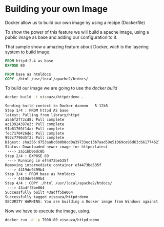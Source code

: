 # Building your own Image

Docker allow us to build our own image by using a recipe (Dockerfile)

To show the power of this feature we will build a apache image, using a public image as base and adding our configuration to it.

That sample show a amazing feature about Docker, wich is the layering system to build image.

``` Dockerfile
FROM httpd:2.4 as base
EXPOSE 80

FROM base as htmldocs
COPY ./html /usr/local/apache2/htdocs/
```

To build our image we are going to use the *docker build*

``` bash
docker build -t visouza/httpd:demo .

Sending build context to Docker daemon   5.12kB
Step 1/4 : FROM httpd AS base
latest: Pulling from library/httpd
a5a6f2f73cd8: Pull complete
ac13924397e3: Pull complete
91b81769f14a: Pull complete
fec7170426de: Pull complete
992c7790d5f3: Pull complete
Digest: sha256:9753aabc6b0b8cd0a39733ec13b7aad59e51069ce96d63c6617746272752738e
Status: Downloaded newer image for httpd:latest
 ---> 2a51bb06dc8b
Step 2/4 : EXPOSE 80
 ---> Running in ef4473be535f
Removing intermediate container ef4473be535f
 ---> 4419de9499b4
Step 3/4 : FROM base as htmldocs
 ---> 4419de9499b4
Step 4/4 : COPY ./html /usr/local/apache2/htdocs/
 ---> 43adff5be064
Successfully built 43adff5be064
Successfully tagged visouza/httpd:demo
SECURITY WARNING: You are building a Docker image from Windows against a non-Windows Docker host. All files and directories added to build context will have '-rwxr-xr-x' permissions. It is recommended to double check and reset permissions for sensitive files and directories.
```

Now we have to execute the image, using.

``` bash
docker run -d -p 7000:80 visouza/httpd:demo
```